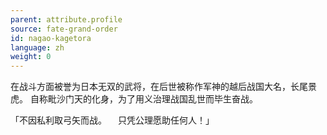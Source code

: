 ```yaml
---
parent: attribute.profile
source: fate-grand-order
id: nagao-kagetora
language: zh
weight: 0
---
```


在战斗方面被誉为日本无双的武将，在后世被称作军神的越后战国大名，长尾景虎。
自称毗沙门天的化身，为了用义治理战国乱世而毕生奋战。

「不因私利取弓矢而战。
　只凭公理愿助任何人！」
